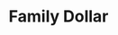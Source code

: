 ---
title: "Family Dollar"
url: /spartanburg/family-dollar-west-main-street/
shop: variety store
---